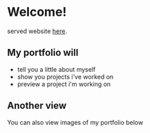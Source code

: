 # Welcome!

served website [here](https://ramired2.github.io/portfolio).

## My portfolio will
* tell you a little about myself
* show you projects i've worked on
* preview a project i'm working on

## Another view
You can also view images of my portfolio below